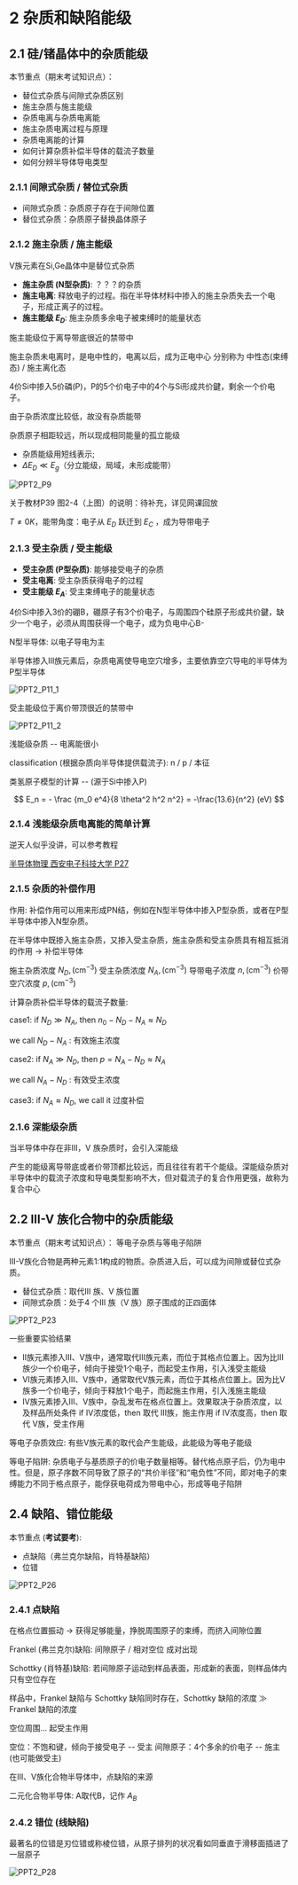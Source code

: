 # 2 杂质和缺陷能级

## 2.1 硅/锗晶体中的杂质能级

本节重点（期末考试知识点）：

* 替位式杂质与间隙式杂质区别
* 施主杂质与施主能级
* 杂质电离与杂质电离能
* 施主杂质电离过程与原理
* 杂质电离能的计算
* 如何计算杂质补偿半导体的载流子数量
* 如何分辨半导体导电类型

### 2.1.1 间隙式杂质 / 替位式杂质

* 间隙式杂质：杂质原子存在于间隙位置
* 替位式杂质：杂质原子替换晶体原子

### 2.1.2 施主杂质 / 施主能级

V族元素在Si,Ge晶体中是替位式杂质

* **施主杂质 (N型杂质)**: ？？？的杂质
* **施主电离**: 释放电子的过程。指在半导体材料中掺入的施主杂质失去一个电子，形成正离子的过程。
* **施主能级 $E_D$**: 施主杂质多余电子被束缚时的能量状态

施主能级位于离导带底很近的禁带中

施主杂质未电离时，是电中性的，电离以后，成为正电中心
分别称为 中性态(束缚态) / 施主离化态

4价Si中掺入5价磷(P)，P的5个价电子中的4个与Si形成共价鍵，剩余一个价电子。

由于杂质浓度比较低，故没有杂质能带

杂质原子相距较远，所以现成相同能量的孤立能级

* 杂质能级用短线表示;
* $\Delta E_D \ll E_g$（分立能级，局域，未形成能带）

![PPT2_P9](../assets/PPT2_P9.png)

关于教材P39 图2-4（上图）的说明：待补充，详见网课回放

$T \neq 0K$，能带角度：电子从 $E_D$ 跃迁到 $E_C$ ，成为导带电子

### 2.1.3 受主杂质 / 受主能级

* **受主杂质 (P型杂质)**: 能够接受电子的杂质
* **受主电离**: 受主杂质获得电子的过程
* **受主能级 $E_A$**: 受主束缚电子的能量状态

4价Si中掺入3价的硼B，硼原子有3个价电子，与周围四个硅原子形成共价鍵，缺少一个电子，必须从周围获得一个电子，成为负电中心B-

N型半导体: 以电子导电为主

半导体掺入III族元素后，杂质电离使导电空穴增多，主要依靠空穴导电的半导体为P型半导体

![PPT2_P11_1](../assets/PPT2_P11_1.png)

受主能级位于离价带顶很近的禁带中

![PPT2_P11_2](../assets/PPT2_P11_2.png)

浅能级杂质 -- 电离能很小

classification (根据杂质向半导体提供载流子): n / p / 本征

类氢原子模型的计算 -- (源于Si中掺入P)

$$
E_n = - \frac {m_0 e^4}{8 \theta^2 h^2 n^2} = -\frac{13.6}{n^2} (eV)
$$

### 2.1.4 浅能级杂质电离能的简单计算

逆天人似乎没讲，可以参考教程

[半导体物理 西安电子科技大学 P27](https://www.bilibili.com/video/BV1fp4y1z7oF?t=670.3&p=27)

### 2.1.5 杂质的补偿作用

作用: 补偿作用可以用来形成PN结，例如在N型半导体中掺入P型杂质，或者在P型半导体中掺入N型杂质。

在半导体中既掺入施主杂质，又掺入受主杂质，施主杂质和受主杂质具有相互抵消的作用 -> 补偿半导体

施主杂质浓度 $N_D, (\mathrm{cm}^{-3})$
受主杂质浓度 $N_A, (\mathrm{cm}^{-3})$
导带电子浓度 $n, (\mathrm{cm}^{-3})$
价带空穴浓度 $p, (\mathrm{cm}^{-3})$

计算杂质补偿半导体的载流子数量:

case1: if $N_D \gg N_A$, then $n_0-N_D - N_A \approx N_D$

we call $N_D - N_A$ : 有效施主浓度

case2: if $N_A \gg N_D$, then $p = N_A - N_D \approx N_A$

we call $N_A - N_D$ : 有效受主浓度

case3: if $N_A \approx N_D$, we call it 过度补偿

### 2.1.6 深能级杂质

当半导体中存在非III，V 族杂质时，会引入深能级

产生的能级离导带底或者价带顶都比较远，而且往往有若干个能级。深能级杂质对半导体中的载流子浓度和导电类型影响不大，但对载流子的复合作用更强，故称为复合中心

## 2.2 III-V 族化合物中的杂质能级

本节重点（期末考试知识点）：
等电子杂质与等电子陷阱

III-V族化合物是两种元素1:1构成的物质。杂质进入后，可以成为间隙或替位式杂质。

* 替位式杂质：取代III 族、V 族位置
* 间隙式杂质：处于4 个III 族（V 族）原子围成的正四面体

![PPT2_P23](../assets/PPT2_P23.png "极霸间隙")

一些重要实验结果

* II族元素掺入III、V族中，通常取代III族元素，而位于其格点位置上。因为比III族少一个价电子，倾向于接受1个电子，而起受主作用，引入浅受主能级
* VI族元素掺入III、V族中，通常取代V族元素，而位于其格点位置上。因为比V族多一个价电子，倾向于释放1个电子，而起施主作用，引入浅施主能级
* IV族元素掺入III、V族中，杂乱发布在格点位置上。效果取决于杂质浓度，以及样品所处条件
    if IV浓度低，then 取代 III族，施主作用
    if IV浓度高，then 取代 V族，受主作用

等电子杂质效应: 有些V族元素的取代会产生能级，此能级为等电子能级

等电子陷阱: 杂质电子与基质原子的价电子数量相等。替代格点原子后，仍为电中性。但是，原子序数不同导致了原子的“共价半径”和“电负性”不同，即对电子的束缚能力不同于格点原子，能俘获电荷成为带电中心，形成等电子陷阱

## 2.4 缺陷、错位能级

本节重点 (**考试要考**):

* 点缺陷（弗兰克尔缺陷，肖特基缺陷）
* 位错

![PPT2_P26](../assets/PPT2_P26.png)

### 2.4.1 点缺陷

在格点位置振动 -> 获得足够能量，挣脱周围原子的束缚，而挤入间隙位置

Frankel (弗兰克尔)缺陷: 间隙原子 / 相对空位 成对出现

Schottky (肖特基)缺陷: 若间隙原子运动到样品表面，形成新的表面，则样品体内只有空位存在

样品中，Frankel 缺陷与 Schottky 缺陷同时存在，Schottky 缺陷的浓度 $\gg$ Frankel 缺陷的浓度

空位周围... 起受主作用

空位：不饱和键，倾向于接受电子 -- 受主
间隙原子：4个多余的价电子 -- 施主 (也可能做受主)

在III、V族化合物半导体中，点缺陷的来源

二元化合物半导体: A取代B，记作 $A_B$

### 2.4.2 错位 (线缺陷)

最著名的位错是刃位错或称棱位错，从原子排列的状况看如同垂直于滑移面插进了一层原子

![PPT2_P28](../assets/PPT2_P28.png)
